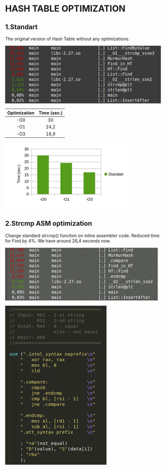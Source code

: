 HASH TABLE OPTIMIZATION
=======================
1.Standart
----------
The original version of Hash Table without any optimizations.

![Image alt](https://github.com/egor79k/programms/blob/master/Images/1_Standart.png "Standart")

|Optimization|Time (sec.)|
|:----------:|:---------:|
|-O0|30|
|-O1|24,2|
|-O3|16,9|

![Image alt](https://github.com/egor79k/programms/blob/master/Images/1_Standart_diag.png "Standart")

2.Strcmp ASM optimization
-------------------------
Change standard strcmp() function on inline assembler code. Reduced time for Find by 4%. We have around 26,4 seconds now.

![Image alt](https://github.com/egor79k/programms/blob/master/Images/2_Strcmp_opt.png "Standart")

![Image alt](https://github.com/egor79k/programms/blob/master/Images/2_Strcmp_func_1.png "Standart")
